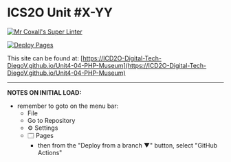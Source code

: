 # ICS2O Unit #X-YY

[![Mr Coxall's Super Linter](https://github.com/ICD2O-Digital-Tech-DiegoV/Unit4-04-PHP-Museum/workflows/Mr%20Coxall's%20Super%20Linter/badge.svg)](https://github.com/ICD2O-Digital-Tech-DiegoV/Unit4-04-PHP-Museum/actions)

[![Deploy Pages](https://github.com/ICD2O-Digital-Tech-DiegoV/Unit4-04-PHP-Museum/workflows/Deploy%20Pages/badge.svg)](https://github.com/ICD2O-Digital-Tech-DiegoV/Unit4-04-PHP-Museum/actions)

This site can be found at: [https://ICD2O-Digital-Tech-DiegoV.github.io/Unit4-04-PHP-Museum](https://ICD2O-Digital-Tech-DiegoV.github.io/Unit4-04-PHP-Museum)

---

**NOTES ON INITIAL LOAD:**
- remember to goto on the menu bar:
  - File
  - Go to Repository
  - ⚙ Settings
  - 🗔 Pages
    - then from the "Deploy from a branch ▼" button, select "GitHub Actions"
